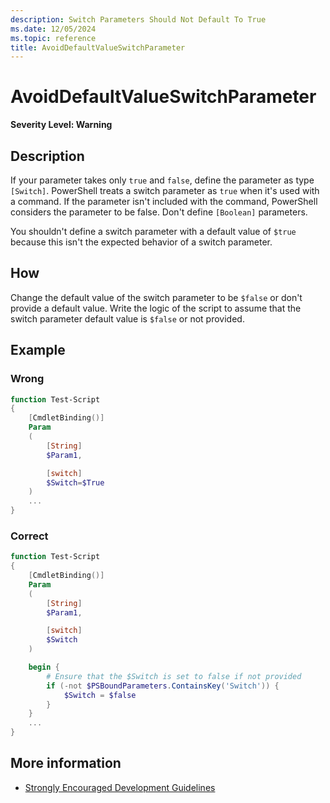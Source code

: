 ```yaml
---
description: Switch Parameters Should Not Default To True
ms.date: 12/05/2024
ms.topic: reference
title: AvoidDefaultValueSwitchParameter
---
```

# AvoidDefaultValueSwitchParameter

**Severity Level: Warning**

## Description

If your parameter takes only `true` and `false`, define the parameter as type `[Switch]`. PowerShell
treats a switch parameter as `true` when it's used with a command. If the parameter isn't included
with the command, PowerShell considers the parameter to be false. Don't define `[Boolean]`
parameters.

You shouldn't define a switch parameter with a default value of `$true` because this isn't the
expected behavior of a switch parameter.

## How

Change the default value of the switch parameter to be `$false` or don't provide a default value.
Write the logic of the script to assume that the switch parameter default value is `$false` or not
provided.

## Example

### Wrong

```powershell
function Test-Script
{
    [CmdletBinding()]
    Param
    (
        [String]
        $Param1,

        [switch]
        $Switch=$True
    )
    ...
}
```

### Correct

```powershell
function Test-Script
{
    [CmdletBinding()]
    Param
    (
        [String]
        $Param1,

        [switch]
        $Switch
    )

    begin {
        # Ensure that the $Switch is set to false if not provided
        if (-not $PSBoundParameters.ContainsKey('Switch')) {
            $Switch = $false
        }
    }
    ...
}
```

## More information

- [Strongly Encouraged Development Guidelines][01]

<!-- link references -->
[01]: https://learn.microsoft.com/powershell/scripting/developer/cmdlet/strongly-encouraged-development-guidelines#parameters-that-take-true-and-false
